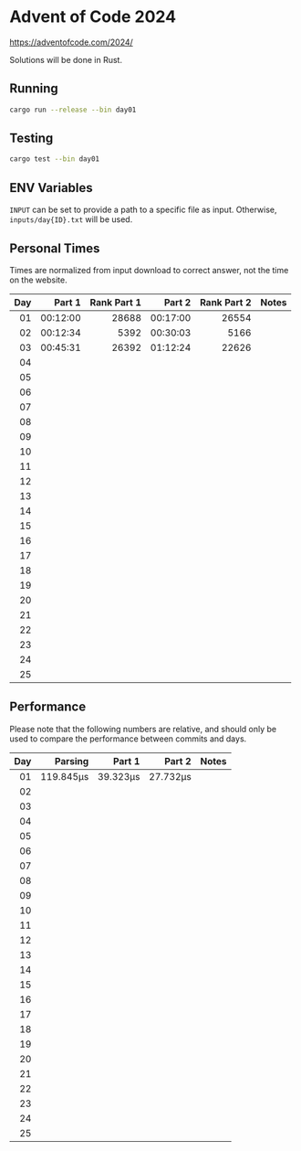 # Advent of Code 2024

https://adventofcode.com/2024/

Solutions will be done in Rust.

## Running

```bash
cargo run --release --bin day01
```

## Testing

```bash
cargo test --bin day01
```

## ENV Variables

`INPUT` can be set to provide a path to a specific file as input. Otherwise, `inputs/day{ID}.txt` will be used.

## Personal Times

Times are normalized from input download to correct answer, not the time on the website.

|  Day |   Part 1 | Rank Part 1 |   Part 2 | Rank Part 2 | Notes |
| ---: | -------: | ----------: | -------: | ----------: | ----: |
|   01 | 00:12:00 |       28688 | 00:17:00 |       26554 |       |
|   02 | 00:12:34 |        5392 | 00:30:03 |        5166 |       |
|   03 | 00:45:31 |       26392 | 01:12:24 |       22626 |       |
|   04 |          |             |          |             |       |
|   05 |          |             |          |             |       |
|   06 |          |             |          |             |       |
|   07 |          |             |          |             |       |
|   08 |          |             |          |             |       |
|   09 |          |             |          |             |       |
|   10 |          |             |          |             |       |
|   11 |          |             |          |             |       |
|   12 |          |             |          |             |       |
|   13 |          |             |          |             |       |
|   14 |          |             |          |             |       |
|   15 |          |             |          |             |       |
|   16 |          |             |          |             |       |
|   17 |          |             |          |             |       |
|   18 |          |             |          |             |       |
|   19 |          |             |          |             |       |
|   20 |          |             |          |             |       |
|   21 |          |             |          |             |       |
|   22 |          |             |          |             |       |
|   23 |          |             |          |             |       |
|   24 |          |             |          |             |       |
|   25 |          |             |          |             |       |

## Performance

Please note that the following numbers are relative, and should only be used to compare the performance between commits and days.

|  Day |   Parsing |   Part 1 |   Part 2 | Notes |
| ---: | --------: | -------: | -------: | ----: |
|   01 | 119.845µs | 39.323µs | 27.732µs |       |
|   02 |           |          |          |       |
|   03 |           |          |          |       |
|   04 |           |          |          |       |
|   05 |           |          |          |       |
|   06 |           |          |          |       |
|   07 |           |          |          |       |
|   08 |           |          |          |       |
|   09 |           |          |          |       |
|   10 |           |          |          |       |
|   11 |           |          |          |       |
|   12 |           |          |          |       |
|   13 |           |          |          |       |
|   14 |           |          |          |       |
|   15 |           |          |          |       |
|   16 |           |          |          |       |
|   17 |           |          |          |       |
|   18 |           |          |          |       |
|   19 |           |          |          |       |
|   20 |           |          |          |       |
|   21 |           |          |          |       |
|   22 |           |          |          |       |
|   23 |           |          |          |       |
|   24 |           |          |          |       |
|   25 |           |          |          |       |
